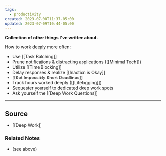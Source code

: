 ```yaml
---
tags:
  - productivity
created: 2023-07-08T11:37-05:00
updated: 2023-07-09T10:44-05:00
---
```

**Collection of other things I've written about.**

How to work deeply more often:

- Use [[Task Batching]]
- Prune notifications & distracting applications ([[Minimal Tech]])
- Utilize [[Time Blocking]]
- Delay responses & realize [[Inaction is Okay]]
- [[Set Impossibly Short Deadlines]]
- Track hours worked deeply ([[Lifelogging]])
- Sequester yourself to dedicated deep work spots
- Ask yourself the [[Deep Work Questions]]

---

## Source
- [[Deep Work]]

### Related Notes
- (see above)